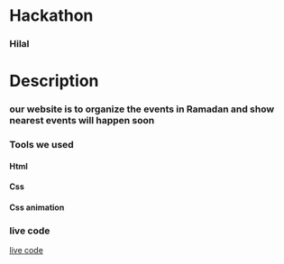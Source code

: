 # Hackathon



### Hilal

# Description 
### our website is to organize the events in Ramadan and show nearest events will happen soon

### Tools we used 
#### Html
#### Css 
#### Css animation 

### live code 
[live code](https://razan-aboushi.github.io/HilalProjest/)
